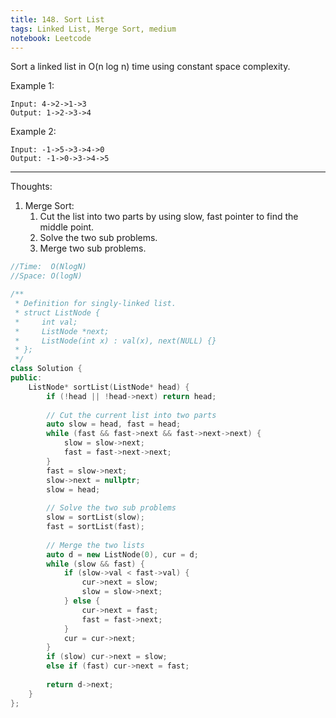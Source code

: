 ```yaml
---
title: 148. Sort List
tags: Linked List, Merge Sort, medium
notebook: Leetcode
---
```


Sort a linked list in O(n log n) time using constant space complexity.

Example 1:
```
Input: 4->2->1->3
Output: 1->2->3->4
```
Example 2:
```
Input: -1->5->3->4->0
Output: -1->0->3->4->5
```
----------
Thoughts:
1. Merge Sort:
   1. Cut the list into two parts by using slow, fast pointer to find the middle point.
   2. Solve the two sub problems.
   3. Merge two sub problems.

```c++
//Time:  O(NlogN)
//Space: O(logN)

/**
 * Definition for singly-linked list.
 * struct ListNode {
 *     int val;
 *     ListNode *next;
 *     ListNode(int x) : val(x), next(NULL) {}
 * };
 */
class Solution {
public:
    ListNode* sortList(ListNode* head) {
        if (!head || !head->next) return head;
        
        // Cut the current list into two parts 
        auto slow = head, fast = head;
        while (fast && fast->next && fast->next->next) {
            slow = slow->next;
            fast = fast->next->next;
        }
        fast = slow->next;
        slow->next = nullptr;
        slow = head;
        
        // Solve the two sub problems
        slow = sortList(slow);
        fast = sortList(fast);
        
        // Merge the two lists
        auto d = new ListNode(0), cur = d;
        while (slow && fast) {
            if (slow->val < fast->val) {
                cur->next = slow;
                slow = slow->next;
            } else {
                cur->next = fast;
                fast = fast->next;
            }
            cur = cur->next;
        }
        if (slow) cur->next = slow;
        else if (fast) cur->next = fast;
        
        return d->next;
    }
};
```